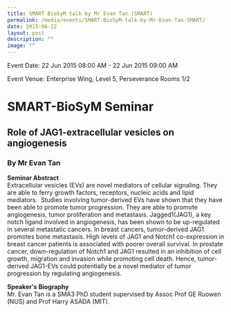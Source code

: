```yaml
---
title: SMART BioSyM talk by Mr Evan Tan (SMART)
permalink: /media/events/SMART-BioSyM-talk-by-Mr-Evan-Tan-SMART/
date: 2015-06-22
layout: post
description: ""
image: ""
---
```

Event Date: 22 Jun 2015 08:00 AM - 22 Jun 2015 09:00 AM

Event Venue: Enterprise Wing, Level 5, Perseverance Rooms 1/2

SMART-BioSyM Seminar
====================

Role of JAG1-extracellular vesicles on angiogenesis
---------------------------------------------------

### By Mr Evan Tan

**Seminar Abstract**  
Extracellular vesicles (EVs) are novel mediators of cellular signaling. They are able to ferry growth factors, receptors, nucleic acids and lipid mediators.  Studies involving tumor-derived EVs have shown that they have been able to promote tumor progression. They are able to promote angiogenesis, tumor proliferation and metastasis. Jagged1(JAG1), a key notch ligand involved in angiogenesis, has been shown to be up-regulated in several metastatic cancers. In breast cancers, tumor-derived JAG1 promotes bone metastasis. High levels of JAG1 and Notch1 co-expression in breast cancer patients is associated with poorer overall survival. In prostate cancer, down-regulation of Notch1 and JAG1 resulted in an inhibition of cell growth, migration and invasion while promoting cell death. Hence, tumor-derived JAG1-EVs could potentially be a novel mediator of tumor progression by regulating angiogenesis.

**Speaker's Biography**  
Mr. Evan Tan is a SMA3 PhD student supervised by Assoc Prof GE Ruowen (NUS) and Prof Harry ASADA (MIT).